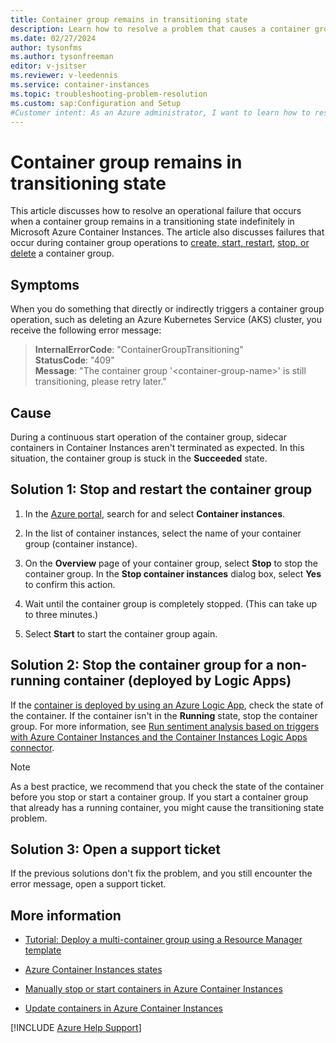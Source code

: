 ```yaml
---
title: Container group remains in transitioning state
description: Learn how to resolve a problem that causes a container group to get stuck in the transitioning state (status code 409, ContainerGroupTransitioning).
ms.date: 02/27/2024
author: tysonfms
ms.author: tysonfreeman
editor: v-jsitser
ms.reviewer: v-leedennis
ms.service: container-instances
ms.topic: troubleshooting-problem-resolution
ms.custom: sap:Configuration and Setup
#Customer intent: As an Azure administrator, I want to learn how to resume a container group that's stuck in a transitioning state so that I can successfully perform a container group operation (such as create, start, restart, stop, or delete).
---
```

# Container group remains in transitioning state

This article discusses how to resolve an operational failure that occurs when a container group remains in a transitioning state indefinitely in Microsoft Azure Container Instances. The article also discusses failures that occur during container group operations to [create, start, restart](/azure/container-instances/container-state#create-start-and-restart-operations), [stop, or delete](/azure/container-instances/container-state#stop-and-delete-operations) a container group.

## Symptoms

When you do something that directly or indirectly triggers a container group operation, such as deleting an Azure Kubernetes Service (AKS) cluster, you receive the following error message:

> **InternalErrorCode**: "ContainerGroupTransitioning"  
> **StatusCode**: "409"  
> **Message**: "The container group '\<container-group-name>' is still transitioning, please retry later."

## Cause

During a continuous start operation of the container group, sidecar containers in Container Instances aren't terminated as expected. In this situation, the container group is stuck in the **Succeeded** state.

## Solution 1: Stop and restart the container group

1. In the [Azure portal](https://portal.azure.com), search for and select **Container instances**.

1. In the list of container instances, select the name of your container group (container instance).

1. On the **Overview** page of your container group, select **Stop** to stop the container group. In the **Stop container instances** dialog box, select **Yes** to confirm this action.

1. Wait until the container group is completely stopped. (This can take up to three minutes.)

1. Select **Start** to start the container group again.

## Solution 2: Stop the container group for a non-running container (deployed by Logic Apps)

If the [container is deployed by using an Azure Logic App](/azure/connectors/connectors-create-api-container-instances?toc=%2Fazure%2Fcontainer-instances%2Ftoc.json&bc=%2Fazure%2Fcontainer-instances%2Fbreadcrumb%2Ftoc.json), check the state of the container. If the container isn't in the **Running** state, stop the container group. For more information, see [Run sentiment analysis based on triggers with Azure Container Instances and the Container Instances Logic Apps connector](/samples/azure-samples/aci-logicapps-integration/aci-logicapps-integration/).

> [!NOTE]
> As a best practice, we recommend that you check the state of the container before you stop or start a container group. If you start a container group that already has a running container, you might cause the transitioning state problem.

## Solution 3: Open a support ticket

If the previous solutions don't fix the problem, and you still encounter the error message, open a support ticket.

## More information

- [Tutorial: Deploy a multi-container group using a Resource Manager template](/azure/container-instances/container-instances-multi-container-group)

- [Azure Container Instances states](/azure/container-instances/container-state)

- [Manually stop or start containers in Azure Container Instances](/azure/container-instances/container-instances-stop-start)

- [Update containers in Azure Container Instances](/azure/container-instances/container-instances-update)

[!INCLUDE [Azure Help Support](../../../includes/azure-help-support.md)]
